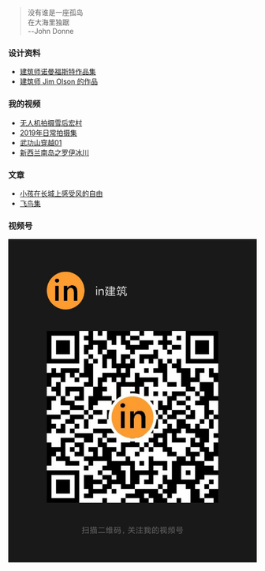 > 没有谁是一座孤岛  
> 在大海里独踞  
> --John Donne  

### 设计资料
* [建筑师诺曼福斯特作品集](https://pan.baidu.com/mall/product/detail/universal/program?pid=2315281015163060229&from=shop&porigin=50-2228-2228001001-2-0-2842847810)
* [建筑师 Jim Olson 的作品](https://mp.weixin.qq.com/s/UNcDsrdjTW7mA0WioKyiFA)
 
### 我的视频
* [无人机拍摄雪后宏村](https://www.bilibili.com/video/av81482620)
* [2019年日常拍摄集](https://www.bilibili.com/video/av81348724)
* [武功山穿越01](https://www.bilibili.com/video/av79255225)
* [新西兰南岛之罗伊冰川](https://www.bilibili.com/video/av78681614)

### 文章
* [小孩在长城上感受风的自由](小孩在长城上感受风的自由.md)
* [飞鸟集](飞鸟集.md)

### 视频号
![avatar](https://github.com/drift-ostrich/drift-ostrich.github.io/blob/master/in.jpg)
